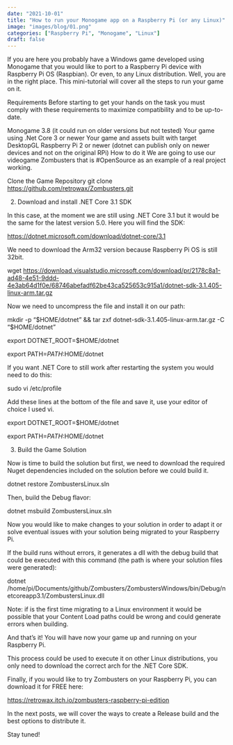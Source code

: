 ```yaml
---
date: "2021-10-01"
title: "How to run your Monogame app on a Raspberry Pi (or any Linux)"
image: "images/blog/01.png"
categories: ["Raspberry Pi", "Monogame", "Linux"]
draft: false
---
```


If you are here you probably have a Windows game developed using Monogame that you would like to port to a Raspberry Pi device with Raspberry Pi OS (Raspbian). Or even, to any Linux distribution. Well, you are in the right place. This mini-tutorial will cover all the steps to run your game on it.

Requirements
Before starting to get your hands on the task you must comply with these requirements to maximize compatibility and to be up-to-date.

Monogame 3.8 (it could run on older versions but not tested)
Your game using .Net Core 3 or newer
Your game and assets built with target DesktopGL
Raspberry Pi 2 or newer (dotnet can publish only on newer devices and not on the original RPi)
How to do it
We are going to use our videogame Zombusters that is #OpenSource as an example of a real project working.

Clone the Game Repository
git clone https://github.com/retrowax/Zombusters.git

2. Download and install .NET Core 3.1 SDK

In this case, at the moment we are still using .NET Core 3.1 but it would be the same for the latest version 5.0. Here you will find the SDK:

https://dotnet.microsoft.com/download/dotnet-core/3.1

We need to download the Arm32 version because Raspberry Pi OS is still 32bit.

wget https://download.visualstudio.microsoft.com/download/pr/2178c8a1-ad48-4e51-9ddd-4e3ab64d1f0e/68746abefadf62be43ca525653c915a1/dotnet-sdk-3.1.405-linux-arm.tar.gz

Now we need to uncompress the file and install it on our path:

mkdir -p “$HOME/dotnet” && tar zxf dotnet-sdk-3.1.405-linux-arm.tar.gz -C “$HOME/dotnet”

export DOTNET_ROOT=$HOME/dotnet

export PATH=$PATH:$HOME/dotnet

If you want .NET Core to still work after restarting the system you would need to do this:

sudo vi /etc/profile

Add these lines at the bottom of the file and save it, use your editor of choice I used vi.

export DOTNET_ROOT=$HOME/dotnet

export PATH=$PATH:$HOME/dotnet

3. Build the Game Solution

Now is time to build the solution but first, we need to download the required Nuget dependencies included on the solution before we could build it.

dotnet restore ZombustersLinux.sln

Then, build the Debug flavor:

dotnet msbuild ZombustersLinux.sln

Now you would like to make changes to your solution in order to adapt it or solve eventual issues with your solution being migrated to your Raspberry Pi.

If the build runs without errors, it generates a dll with the debug build that could be executed with this command (the path is where your solution files were generated):

dotnet /home/pi/Documents/github/Zombusters/ZombustersWindows/bin/Debug/netcoreapp3.1/ZombustersLinux.dll

Note: if is the first time migrating to a Linux environment it would be possible that your Content Load paths could be wrong and could generate errors when building.

And that’s it! You will have now your game up and running on your Raspberry Pi.

This process could be used to execute it on other Linux distributions, you only need to download the correct arch for the .NET Core SDK.

Finally, if you would like to try Zombusters on your Raspberry Pi, you can download it for FREE here:

https://retrowax.itch.io/zombusters-raspberry-pi-edition

In the next posts, we will cover the ways to create a Release build and the best options to distribute it.

Stay tuned!